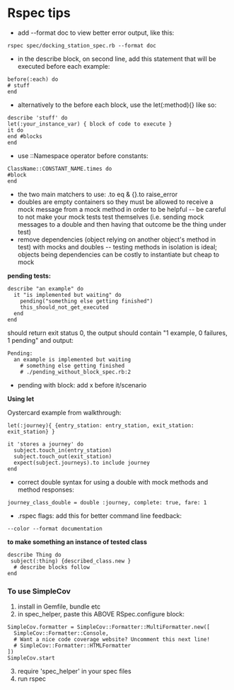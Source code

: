 # Rspec tips

- add --format doc to view better error output, like this:

```
rspec spec/docking_station_spec.rb --format doc
```

- in the describe block, on second line, add this statement that will be executed before each example:

```
before(:each) do
# stuff
end
```

- alternatively to the before each block, use the let(:method){} like so:

```
describe 'stuff' do
let(:your_instance_var) { block of code to execute }
it do
end #blocks
end
```

- use ::Namespace operator before constants:

```
ClassName::CONSTANT_NAME.times do
#block
end
```

- the two main matchers to use: .to eq & {}.to raise_error
- doubles are empty containers so they must be allowed to receive a mock message from a mock method in order to be helpful -- be careful to not make your mock tests test themselves (i.e. sending mock messages to a double and then having that outcome be the thing under test)
- remove dependencies (object relying on another object's method in test) with mocks and doubles -- testing methods in isolation is ideal; objects being dependencies can be costly to instantiate but cheap to mock  

**pending tests:**  

```
describe "an example" do
  it "is implemented but waiting" do
    pending("something else getting finished")
    this_should_not_get_executed
  end
end
```

should return exit status 0, the output should contain "1 example, 0 failures, 1 pending" and output:

```
Pending:
  an example is implemented but waiting
    # something else getting finished
    # ./pending_without_block_spec.rb:2
```

- pending with block: add x before it/scenario


**Using let**

Oystercard example from walkthrough:

```
let(:journey){ {entry_station: entry_station, exit_station: exit_station} }

it 'stores a journey' do
  subject.touch_in(entry_station)
  subject.touch_out(exit_station)
  expect(subject.journeys).to include journey
end
```

- correct double syntax for using a double with mock methods and method responses:

```
journey_class_double = double :journey, complete: true, fare: 1
```

- .rspec flags: add this for better command line feedback:

```
--color --format documentation
```


**to make something an instance of tested class**

```
describe Thing do
 subject(:thing) {described_class.new }
  # describe blocks follow
end
```

### To use SimpleCov

1. install in Gemfile, bundle etc
2. in spec_helper, paste this ABOVE RSpec.configure block:   

```
SimpleCov.formatter = SimpleCov::Formatter::MultiFormatter.new([
  SimpleCov::Formatter::Console,
  # Want a nice code coverage website? Uncomment this next line!
  # SimpleCov::Formatter::HTMLFormatter
])
SimpleCov.start
```

3. require 'spec_helper' in your spec files
4. run rspec  
    